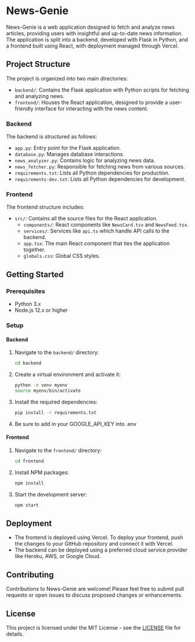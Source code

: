 # News-Genie

News-Genie is a web application designed to fetch and analyze news articles, providing users with insightful and up-to-date news information. The application is split into a backend, developed with Flask in Python, and a frontend built using React, with deployment managed through Vercel.

## Project Structure

The project is organized into two main directories:

- `backend/`: Contains the Flask application with Python scripts for fetching and analyzing news.
- `frontend/`: Houses the React application, designed to provide a user-friendly interface for interacting with the news content.

### Backend

The backend is structured as follows:

- `app.py`: Entry point for the Flask application.
- `database.py`: Manages database interactions.
- `news_analyzer.py`: Contains logic for analyzing news data.
- `news_fetcher.py`: Responsible for fetching news from various sources.
- `requirements.txt`: Lists all Python dependencies for production.
- `requirements-dev.txt`: Lists all Python dependencies for development.

### Frontend

The frontend structure includes:

- `src/`: Contains all the source files for the React application.
  - `components/`: React components like `NewsCard.tsx` and `NewsFeed.tsx`.
  - `services/`: Services like `api.ts` which handle API calls to the backend.
  - `app.tsx`: The main React component that ties the application together.
  - `globals.css`: Global CSS styles.

## Getting Started

### Prerequisites

- Python 3.x
- Node.js 12.x or higher

### Setup

#### Backend

1. Navigate to the `backend/` directory:
   ```bash
   cd backend
   ```
2. Create a virtual environment and activate it:
   ```bash
   python -m venv myenv
   source myenv/bin/activate
   ```
3. Install the required dependencies:
   ```bash
   pip install -r requirements.txt
   ```
4. Be sure to add in your GOOGLE_API_KEY into .env

#### Frontend

1. Navigate to the `frontend/` directory:
   ```bash
   cd frontend
   ```
2. Install NPM packages:
   ```bash
   npm install
   ```
3. Start the development server:
   ```bash
   npm start
   ```

## Deployment

- The frontend is deployed using Vercel. To deploy your frontend, push the changes to your GitHub repository and connect it with Vercel.
- The backend can be deployed using a preferred cloud service provider like Heroku, AWS, or Google Cloud.

## Contributing

Contributions to News-Genie are welcome! Please feel free to submit pull requests or open issues to discuss proposed changes or enhancements.

## License

This project is licensed under the MIT License - see the [LICENSE](LICENSE) file for details.
